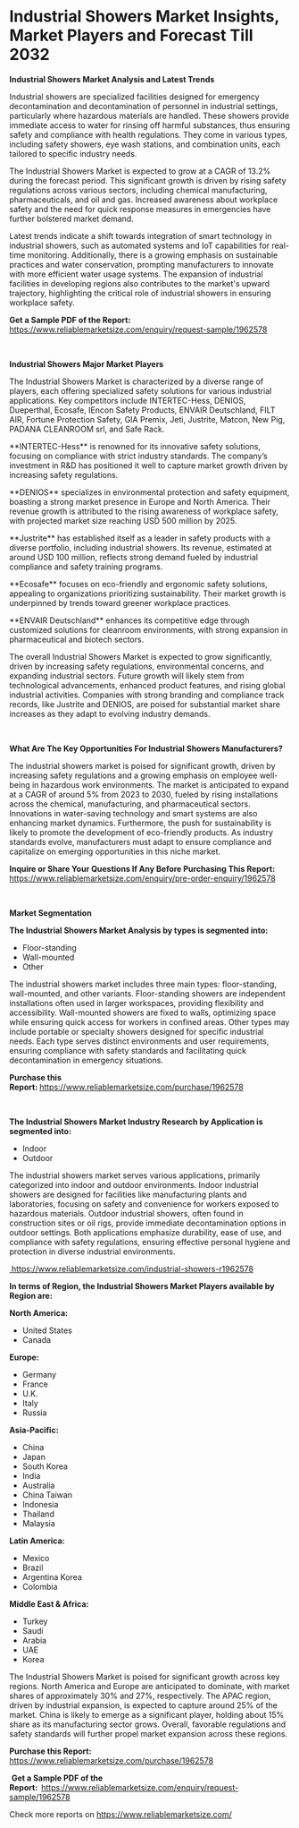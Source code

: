 <p><h1>Industrial Showers Market Insights, Market Players and Forecast Till 2032</h1></p><p><strong>Industrial Showers Market Analysis and Latest Trends</strong></p>
<p><p>Industrial showers are specialized facilities designed for emergency decontamination and decontamination of personnel in industrial settings, particularly where hazardous materials are handled. These showers provide immediate access to water for rinsing off harmful substances, thus ensuring safety and compliance with health regulations. They come in various types, including safety showers, eye wash stations, and combination units, each tailored to specific industry needs.</p><p>The Industrial Showers Market is expected to grow at a CAGR of 13.2% during the forecast period. This significant growth is driven by rising safety regulations across various sectors, including chemical manufacturing, pharmaceuticals, and oil and gas. Increased awareness about workplace safety and the need for quick response measures in emergencies have further bolstered market demand.</p><p>Latest trends indicate a shift towards integration of smart technology in industrial showers, such as automated systems and IoT capabilities for real-time monitoring. Additionally, there is a growing emphasis on sustainable practices and water conservation, prompting manufacturers to innovate with more efficient water usage systems. The expansion of industrial facilities in developing regions also contributes to the market's upward trajectory, highlighting the critical role of industrial showers in ensuring workplace safety.</p></p>
<p><strong>Get a Sample PDF of the Report:&nbsp;</strong> <a href="https://www.reliablemarketsize.com/enquiry/request-sample/1962578?utm_campaign=2565&utm_medium=2&utm_source=Github&utm_content=ia&utm_term=10042025&utm_id=industrial-showers">https://www.reliablemarketsize.com/enquiry/request-sample/1962578</a></p>
<p>&nbsp;</p>
<p><strong>Industrial Showers Major Market Players</strong></p>
<p><p>The Industrial Showers Market is characterized by a diverse range of players, each offering specialized safety solutions for various industrial applications. Key competitors include INTERTEC-Hess, DENIOS, Dueperthal, Ecosafe, IEncon Safety Products, ENVAIR Deutschland, FILT AIR, Fortune Protection Safety, GIA Premix, Jeti, Justrite, Matcon, New Pig, PADANA CLEANROOM srl, and Safe Rack.</p><p>**INTERTEC-Hess** is renowned for its innovative safety solutions, focusing on compliance with strict industry standards. The company’s investment in R&D has positioned it well to capture market growth driven by increasing safety regulations.</p><p>**DENIOS** specializes in environmental protection and safety equipment, boasting a strong market presence in Europe and North America. Their revenue growth is attributed to the rising awareness of workplace safety, with projected market size reaching USD 500 million by 2025.</p><p>**Justrite** has established itself as a leader in safety products with a diverse portfolio, including industrial showers. Its revenue, estimated at around USD 100 million, reflects strong demand fueled by industrial compliance and safety training programs.</p><p>**Ecosafe** focuses on eco-friendly and ergonomic safety solutions, appealing to organizations prioritizing sustainability. Their market growth is underpinned by trends toward greener workplace practices.</p><p>**ENVAIR Deutschland** enhances its competitive edge through customized solutions for cleanroom environments, with strong expansion in pharmaceutical and biotech sectors.</p><p>The overall Industrial Showers Market is expected to grow significantly, driven by increasing safety regulations, environmental concerns, and expanding industrial sectors. Future growth will likely stem from technological advancements, enhanced product features, and rising global industrial activities. Companies with strong branding and compliance track records, like Justrite and DENIOS, are poised for substantial market share increases as they adapt to evolving industry demands.</p></p>
<p>&nbsp;</p>
<p><strong>What Are The Key Opportunities For Industrial Showers Manufacturers?</strong></p>
<p><p>The industrial showers market is poised for significant growth, driven by increasing safety regulations and a growing emphasis on employee well-being in hazardous work environments. The market is anticipated to expand at a CAGR of around 5% from 2023 to 2030, fueled by rising installations across the chemical, manufacturing, and pharmaceutical sectors. Innovations in water-saving technology and smart systems are also enhancing market dynamics. Furthermore, the push for sustainability is likely to promote the development of eco-friendly products. As industry standards evolve, manufacturers must adapt to ensure compliance and capitalize on emerging opportunities in this niche market.</p></p>
<p><strong>Inquire or Share Your Questions If Any Before Purchasing This Report:</strong> <a href="https://www.reliablemarketsize.com/enquiry/pre-order-enquiry/1962578?utm_campaign=2565&utm_medium=2&utm_source=Github&utm_content=ia&utm_term=10042025&utm_id=industrial-showers">https://www.reliablemarketsize.com/enquiry/pre-order-enquiry/1962578</a></p>
<p>&nbsp;</p>
<p><strong>Market Segmentation</strong></p>
<p><strong>The Industrial Showers Market Analysis by types is segmented into:</strong></p>
<p><ul><li>Floor-standing</li><li>Wall-mounted</li><li>Other</li></ul></p>
<p><p>The industrial showers market includes three main types: floor-standing, wall-mounted, and other variants. Floor-standing showers are independent installations often used in larger workspaces, providing flexibility and accessibility. Wall-mounted showers are fixed to walls, optimizing space while ensuring quick access for workers in confined areas. Other types may include portable or specialty showers designed for specific industrial needs. Each type serves distinct environments and user requirements, ensuring compliance with safety standards and facilitating quick decontamination in emergency situations.</p></p>
<p><strong>Purchase this Report:&nbsp;</strong><a href="https://www.reliablemarketsize.com/purchase/1962578?utm_campaign=2565&utm_medium=2&utm_source=Github&utm_content=ia&utm_term=10042025&utm_id=industrial-showers">https://www.reliablemarketsize.com/purchase/1962578</a></p>
<p>&nbsp;</p>
<p><strong>The Industrial Showers Market Industry Research by Application is segmented into:</strong></p>
<p><ul><li>Indoor</li><li>Outdoor</li></ul></p>
<p><p>The industrial showers market serves various applications, primarily categorized into indoor and outdoor environments. Indoor industrial showers are designed for facilities like manufacturing plants and laboratories, focusing on safety and convenience for workers exposed to hazardous materials. Outdoor industrial showers, often found in construction sites or oil rigs, provide immediate decontamination options in outdoor settings. Both applications emphasize durability, ease of use, and compliance with safety regulations, ensuring effective personal hygiene and protection in diverse industrial environments.</p></p>
<p><a href="https://www.reliablemarketsize.com/industrial-showers-r1962578?utm_campaign=2565&utm_medium=2&utm_source=Github&utm_content=ia&utm_term=10042025&utm_id=industrial-showers">&nbsp;https://www.reliablemarketsize.com/industrial-showers-r1962578</a></p>
<p><strong>In terms of Region, the Industrial Showers Market Players available by Region are:</strong></p>
<p>
    <p> <strong> North America: </strong>
        <ul>
            <li>United States</li>
            <li>Canada</li>
        </ul>
        </p> 
    <p> <strong> Europe: </strong>
        <ul>
            <li>Germany</li>
            <li>France</li>
            <li>U.K.</li>
            <li>Italy</li>
            <li>Russia</li>
        </ul>
        </p> 
    <p> <strong> Asia-Pacific: </strong>
        <ul>
            <li>China</li>
            <li>Japan</li>
            <li>South Korea</li>
            <li>India</li>
            <li>Australia</li>
            <li>China Taiwan</li>
            <li>Indonesia</li>
            <li>Thailand</li>
            <li>Malaysia</li>
        </ul>
        </p> 
    <p> <strong> Latin America: </strong>
        <ul>
            <li>Mexico</li>
            <li>Brazil</li>
            <li>Argentina Korea</li>
            <li>Colombia</li>
        </ul>
        </p> 
    <p> <strong> Middle East & Africa: </strong>
        <ul>
            <li>Turkey</li>
            <li>Saudi</li>
            <li>Arabia</li>
            <li>UAE</li>
            <li>Korea</li>
        </ul>
    </p>
    </p>
<p><p>The Industrial Showers Market is poised for significant growth across key regions. North America and Europe are anticipated to dominate, with market shares of approximately 30% and 27%, respectively. The APAC region, driven by industrial expansion, is expected to capture around 25% of the market. China is likely to emerge as a significant player, holding about 15% share as its manufacturing sector grows. Overall, favorable regulations and safety standards will further propel market expansion across these regions.</p></p>
<p><strong>Purchase this Report: </strong><a href="https://www.reliablemarketsize.com/purchase/1962578?utm_campaign=2565&utm_medium=2&utm_source=Github&utm_content=ia&utm_term=10042025&utm_id=industrial-showers">https://www.reliablemarketsize.com/purchase/1962578</a></p>
<p>&nbsp;<strong>Get a Sample PDF of the Report:&nbsp;&nbsp;</strong><a href="https://www.reliablemarketsize.com/enquiry/request-sample/1962578?utm_campaign=2565&utm_medium=2&utm_source=Github&utm_content=ia&utm_term=10042025&utm_id=industrial-showers">https://www.reliablemarketsize.com/enquiry/request-sample/1962578</a></p>
<p><strong></strong></p>
<p>Check more reports on <a href="https://www.reliablemarketsize.com/?utm_campaign=2565&utm_medium=2&utm_source=Github&utm_content=ia&utm_term=10042025&utm_id=industrial-showers">https://www.reliablemarketsize.com/</a></p>